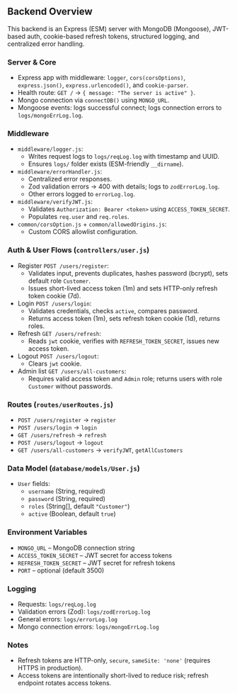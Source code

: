 ## Backend Overview

This backend is an Express (ESM) server with MongoDB (Mongoose), JWT-based auth, cookie-based refresh tokens, structured logging, and centralized error handling.

### Server & Core
- Express app with middleware: `logger`, `cors(corsOptions)`, `express.json()`, `express.urlencoded()`, and `cookie-parser`.
- Health route: `GET /` → `{ message: "The server is active" }`.
- Mongo connection via `connectDB()` using `MONGO_URL`.
- Mongoose events: logs successful connect; logs connection errors to `logs/mongoErrLog.log`.

### Middleware
- `middleware/logger.js`:
  - Writes request logs to `logs/reqLog.log` with timestamp and UUID.
  - Ensures `logs/` folder exists (ESM-friendly `__dirname`).
- `middleware/errorHandler.js`:
  - Centralized error responses.
  - Zod validation errors → 400 with details; logs to `zodErrorLog.log`.
  - Other errors logged to `errorLog.log`.
- `middleware/verifyJWT.js`:
  - Validates `Authorization: Bearer <token>` using `ACCESS_TOKEN_SECRET`.
  - Populates `req.user` and `req.roles`.
- `common/corsOption.js` + `common/allowedOrigins.js`:
  - Custom CORS allowlist configuration.

### Auth & User Flows (`controllers/user.js`)
- Register `POST /users/register`:
  - Validates input, prevents duplicates, hashes password (bcrypt), sets default role `Customer`.
  - Issues short-lived access token (1m) and sets HTTP-only refresh token cookie (7d).
- Login `POST /users/login`:
  - Validates credentials, checks `active`, compares password.
  - Returns access token (1m), sets refresh token cookie (1d), returns roles.
- Refresh `GET /users/refresh`:
  - Reads `jwt` cookie, verifies with `REFRESH_TOKEN_SECRET`, issues new access token.
- Logout `POST /users/logout`:
  - Clears `jwt` cookie.
- Admin list `GET /users/all-customers`:
  - Requires valid access token and `Admin` role; returns users with role `Customer` without passwords.

### Routes (`routes/userRoutes.js`)
- `POST /users/register` → `register`
- `POST /users/login` → `login`
- `GET /users/refresh` → `refresh`
- `POST /users/logout` → `logout`
- `GET /users/all-customers` → `verifyJWT`, `getAllCustomers`

### Data Model (`database/models/User.js`)
- `User` fields:
  - `username` (String, required)
  - `password` (String, required)
  - `roles` (String[], default `"Customer"`)
  - `active` (Boolean, default `true`)

### Environment Variables
- `MONGO_URL` – MongoDB connection string
- `ACCESS_TOKEN_SECRET` – JWT secret for access tokens
- `REFRESH_TOKEN_SECRET` – JWT secret for refresh tokens
- `PORT` – optional (default 3500)

### Logging
- Requests: `logs/reqLog.log`
- Validation errors (Zod): `logs/zodErrorLog.log`
- General errors: `logs/errorLog.log`
- Mongo connection errors: `logs/mongoErrLog.log`

### Notes
- Refresh tokens are HTTP-only, `secure`, `sameSite: 'none'` (requires HTTPS in production).
- Access tokens are intentionally short-lived to reduce risk; refresh endpoint rotates access tokens.

